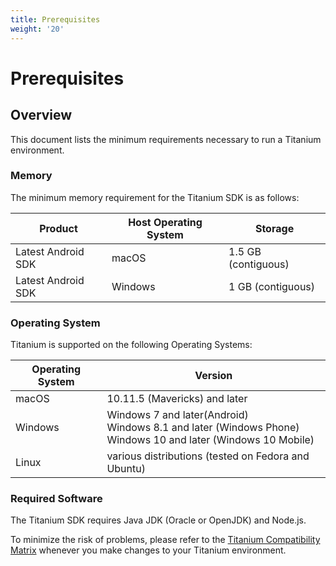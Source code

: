 ```yaml
---
title: Prerequisites
weight: '20'
---
```


# Prerequisites

## Overview

This document lists the minimum requirements necessary to run a Titanium environment.

### Memory

The minimum memory requirement for the Titanium SDK is as follows:

| Product | Host Operating System | Storage |
| --- | --- | --- |
| Latest Android SDK | macOS | 1.5 GB (contiguous) |
| Latest Android SDK | Windows | 1 GB (contiguous) |


### Operating System

Titanium is supported on the following Operating Systems:

| Operating System | Version |
| --- | --- |
| macOS | 10.11.5 (Mavericks) and later |
| Windows | Windows 7 and later(Android)  <br />Windows 8.1 and later (Windows Phone)  <br />Windows 10 and later (Windows 10 Mobile) |
| Linux | various distributions (tested on Fedora and Ubuntu)|


### Required Software

The Titanium SDK requires Java JDK (Oracle or OpenJDK) and Node.js.

To minimize the risk of problems, please refer to the [Titanium Compatibility Matrix](/guide/Titanium_SDK/Titanium_SDK_Getting_Started/Installation_and_Configuration/Titanium_Compatibility_Matrix/) whenever you make changes to your Titanium environment.
